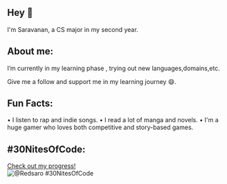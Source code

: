 ## Hey 👋
I'm Saravanan, a CS major in my second year.

## About me:

I’m currently in my learning phase , trying out new languages,domains,etc.

Give me a follow and support me in my learning journey 😄.

## Fun Facts:
• I listen to rap and indie songs.
• I read a lot of manga and novels.
• I'm a huge gamer who loves both competitive and story-based games.

## #30NitesOfCode:
  [Check out my progress!](https://www.codedex.io/@Redsaro/30-nites-of-code)  
  ![@Redsaro #30NitesOfCode](https://www.codedex.io/api/petStatus?user=Redsaro)

<!--
**Redsaro/Redsaro** is a ✨ _special_ ✨ repository because its `README.md` (this file) appears on your GitHub profile.

Here are some ideas to get you started:

- 🔭 I’m currently working on ...
- 🌱 I’m currently learning ...
- 👯 I’m looking to collaborate on ...
- 🤔 I’m looking for help with ...
- 💬 Ask me about ...
- 📫 How to reach me: ...
- 😄 Pronouns: ...
- ⚡ Fun fact: ...
-->

